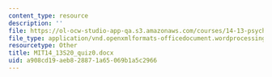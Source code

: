 ```yaml
---
content_type: resource
description: ''
file: https://ol-ocw-studio-app-qa.s3.amazonaws.com/courses/14-13-psychology-and-economics-spring-2020/a908cd19aeb828871a65069b1a5c2966_MIT14_13S20_quiz0.docx
file_type: application/vnd.openxmlformats-officedocument.wordprocessingml.document
resourcetype: Other
title: MIT14_13S20_quiz0.docx
uid: a908cd19-aeb8-2887-1a65-069b1a5c2966
---
```

